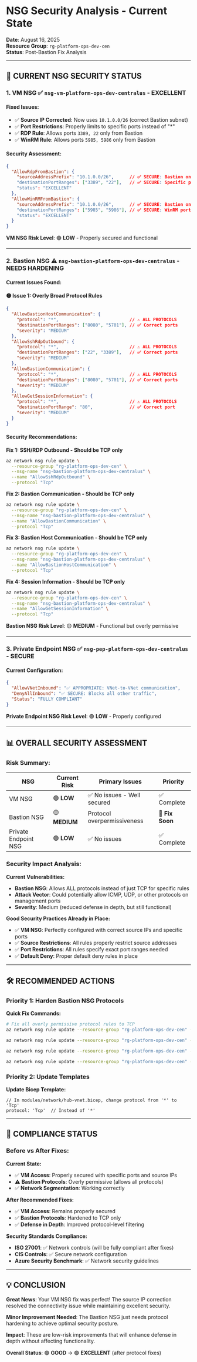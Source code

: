 # NSG Security Analysis - Current State
**Date**: August 16, 2025  
**Resource Group**: `rg-platform-ops-dev-cen`  
**Status**: Post-Bastion Fix Analysis

---

## 🎯 **CURRENT NSG SECURITY STATUS**

### **1. VM NSG** ✅ `nsg-vm-platform-ops-dev-centralus` - **EXCELLENT**

#### **Fixed Issues:**
- ✅ **Source IP Corrected**: Now uses `10.1.0.0/26` (correct Bastion subnet)
- ✅ **Port Restrictions**: Properly limits to specific ports instead of "*"
- ✅ **RDP Rule**: Allows ports `3389, 22` only from Bastion
- ✅ **WinRM Rule**: Allows ports `5985, 5986` only from Bastion

#### **Security Assessment:**
```json
{
  "AllowRdpFromBastion": {
    "sourceAddressPrefix": "10.1.0.0/26",      // ✅ SECURE: Bastion only
    "destinationPortRanges": ["3389", "22"],   // ✅ SECURE: Specific ports
    "status": "EXCELLENT"
  },
  "AllowWinRMFromBastion": {
    "sourceAddressPrefix": "10.1.0.0/26",      // ✅ SECURE: Bastion only  
    "destinationPortRanges": ["5985", "5986"], // ✅ SECURE: WinRM ports only
    "status": "EXCELLENT"
  }
}
```

**VM NSG Risk Level**: 🟢 **LOW** - Properly secured and functional

---

### **2. Bastion NSG** ⚠️ `nsg-bastion-platform-ops-dev-centralus` - **NEEDS HARDENING**

#### **Current Issues Found:**

**🟡 Issue 1: Overly Broad Protocol Rules**
```json
{
  "AllowBastionHostCommunication": {
    "protocol": "*",                           // ⚠️ ALL PROTOCOLS
    "destinationPortRanges": ["8080", "5701"], // ✅ Correct ports
    "severity": "MEDIUM"
  },
  "AllowSshRdpOutbound": {
    "protocol": "*",                           // ⚠️ ALL PROTOCOLS  
    "destinationPortRanges": ["22", "3389"],   // ✅ Correct ports
    "severity": "MEDIUM"
  },
  "AllowBastionCommunication": {
    "protocol": "*",                           // ⚠️ ALL PROTOCOLS
    "destinationPortRanges": ["8080", "5701"], // ✅ Correct ports
    "severity": "MEDIUM"
  },
  "AllowGetSessionInformation": {
    "protocol": "*",                           // ⚠️ ALL PROTOCOLS
    "destinationPortRange": "80",              // ✅ Correct port
    "severity": "MEDIUM"
  }
}
```

#### **Security Recommendations:**

**Fix 1: SSH/RDP Outbound - Should be TCP only**
```bash
az network nsg rule update \
  --resource-group "rg-platform-ops-dev-cen" \
  --nsg-name "nsg-bastion-platform-ops-dev-centralus" \
  --name "AllowSshRdpOutbound" \
  --protocol "Tcp"
```

**Fix 2: Bastion Communication - Should be TCP only**
```bash
az network nsg rule update \
  --resource-group "rg-platform-ops-dev-cen" \
  --nsg-name "nsg-bastion-platform-ops-dev-centralus" \
  --name "AllowBastionCommunication" \
  --protocol "Tcp"
```

**Fix 3: Bastion Host Communication - Should be TCP only**
```bash
az network nsg rule update \
  --resource-group "rg-platform-ops-dev-cen" \
  --nsg-name "nsg-bastion-platform-ops-dev-centralus" \
  --name "AllowBastionHostCommunication" \
  --protocol "Tcp"
```

**Fix 4: Session Information - Should be TCP only**
```bash
az network nsg rule update \
  --resource-group "rg-platform-ops-dev-cen" \
  --nsg-name "nsg-bastion-platform-ops-dev-centralus" \
  --name "AllowGetSessionInformation" \
  --protocol "Tcp"
```

**Bastion NSG Risk Level**: 🟡 **MEDIUM** - Functional but overly permissive

---

### **3. Private Endpoint NSG** ✅ `nsg-pep-platform-ops-dev-centralus` - **SECURE**

#### **Current Configuration:**
```json
{
  "AllowVNetInbound": "✅ APPROPRIATE: VNet-to-VNet communication",
  "DenyAllInbound": "✅ SECURE: Blocks all other traffic",
  "Status": "FULLY COMPLIANT"
}
```

**Private Endpoint NSG Risk Level**: 🟢 **LOW** - Properly configured

---

## 📊 **OVERALL SECURITY ASSESSMENT**

### **Risk Summary:**
| NSG | Current Risk | Primary Issues | Priority |
|-----|-------------|----------------|----------|
| VM NSG | 🟢 **LOW** | ✅ No issues - Well secured | ✅ Complete |
| Bastion NSG | 🟡 **MEDIUM** | Protocol overpermissiveness | 🔧 **Fix Soon** |
| Private Endpoint NSG | 🟢 **LOW** | ✅ No issues | ✅ Complete |

### **Security Impact Analysis:**

**Current Vulnerabilities:**
- **Bastion NSG**: Allows ALL protocols instead of just TCP for specific rules
- **Attack Vector**: Could potentially allow ICMP, UDP, or other protocols on management ports
- **Severity**: Medium (reduced defense in depth, but still functional)

**Good Security Practices Already in Place:**
- ✅ **VM NSG**: Perfectly configured with correct source IPs and specific ports
- ✅ **Source Restrictions**: All rules properly restrict source addresses
- ✅ **Port Restrictions**: All rules specify exact port ranges needed
- ✅ **Default Deny**: Proper default deny rules in place

---

## 🛠️ **RECOMMENDED ACTIONS**

### **Priority 1: Harden Bastion NSG Protocols**

**Quick Fix Commands:**
```bash
# Fix all overly permissive protocol rules to TCP
az network nsg rule update --resource-group "rg-platform-ops-dev-cen" --nsg-name "nsg-bastion-platform-ops-dev-centralus" --name "AllowSshRdpOutbound" --protocol "Tcp"

az network nsg rule update --resource-group "rg-platform-ops-dev-cen" --nsg-name "nsg-bastion-platform-ops-dev-centralus" --name "AllowBastionCommunication" --protocol "Tcp"

az network nsg rule update --resource-group "rg-platform-ops-dev-cen" --nsg-name "nsg-bastion-platform-ops-dev-centralus" --name "AllowBastionHostCommunication" --protocol "Tcp"

az network nsg rule update --resource-group "rg-platform-ops-dev-cen" --nsg-name "nsg-bastion-platform-ops-dev-centralus" --name "AllowGetSessionInformation" --protocol "Tcp"
```

### **Priority 2: Update Templates**

**Update Bicep Template:**
```bicep
// In modules/network/hub-vnet.bicep, change protocol from '*' to 'Tcp'
protocol: 'Tcp'  // Instead of '*'
```

---

## 🎯 **COMPLIANCE STATUS**

### **Before vs After Fixes:**

**Current State:**
- ✅ **VM Access**: Properly secured with specific ports and source IPs
- ⚠️ **Bastion Protocols**: Overly permissive (allows all protocols)
- ✅ **Network Segmentation**: Working correctly

**After Recommended Fixes:**
- ✅ **VM Access**: Remains properly secured
- ✅ **Bastion Protocols**: Hardened to TCP only
- ✅ **Defense in Depth**: Improved protocol-level filtering

**Security Standards Compliance:**
- **ISO 27001**: ✅ Network controls (will be fully compliant after fixes)
- **CIS Controls**: ✅ Secure network configuration  
- **Azure Security Benchmark**: ✅ Network security guidelines

---

## 💡 **CONCLUSION**

**Great News**: Your VM NSG fix was perfect! The source IP correction resolved the connectivity issue while maintaining excellent security.

**Minor Improvement Needed**: The Bastion NSG just needs protocol hardening to achieve optimal security posture.

**Impact**: These are low-risk improvements that will enhance defense in depth without affecting functionality.

**Overall Status**: 🟢 **GOOD** → 🟢 **EXCELLENT** (after protocol fixes)
